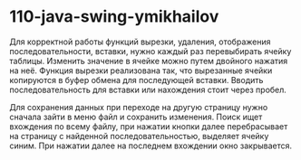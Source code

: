 # 110-java-swing-ymikhailov

Для корректной работы функций вырезки, удаления, отображения последовательности, вставки, нужно каждый раз перевыбирать ячейку таблицы. 
Изменить значение в ячейке можно путем двойного нажатия на неё. Функция вырезки реализована так, что вырезанные ячейки копируются в буфер обмена 
для последующей вставки. Вводить последовательность для вставки или нахождения стоит через пробел.

Для сохранения данных при переходе на другую страницу нужно сначала зайти в меню файл и сохранить изменения. Поиск ищет вхождения по всему файлу, при нажатии кнопки далее перебрасывает на страницу с найденной последовательностью, выделяет ячейку синим. При нажатии далее на последнем вхождении окно закрывается.
